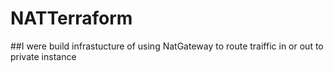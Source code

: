 # NATTerraform
 ##I were build infrastucture of using NatGateway to route traiffic in or out to private instance
